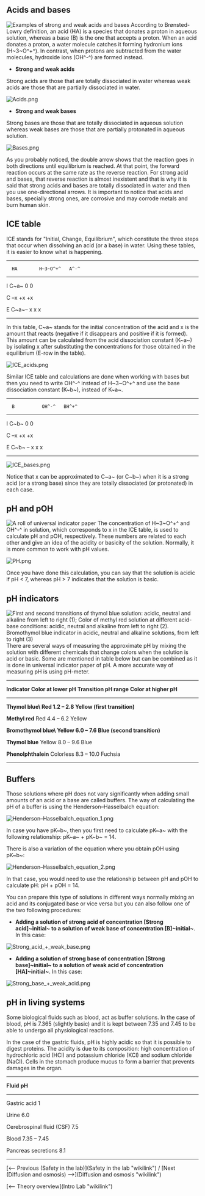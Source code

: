 Acids and bases
---------------

![Examples of strong and weak acids and
bases](Examples_of_acids_and_bases.png "fig:Examples of strong and weak acids and bases")
According to Brønsted-Lowry definition, an acid (HA) is a species that
donates a proton in aqueous solution, whereas a base (B) is the one that
accepts a proton. When an acid donates a proton, a water molecule
catches it forming hydronium ions (H~3~O^+^). In contrast, when protons
are subtracted from the water molecules, hydroxide ions (OH^-^) are
formed instead.

-   **Strong and weak acids**

Strong acids are those that are totally dissociated in water whereas
weak acids are those that are partially dissociated in water.

![](Acids.png‎ "Acids.png‎")

-   **Strong and weak bases**

Strong bases are those that are totally dissociated in aqueous solution
whereas weak bases are those that are partially protonated in aqueous
solution.

![](Bases.png‎ "Bases.png‎")

As you probably noticed, the double arrow shows that the reaction goes
in both directions until equilibrium is reached. At that point, the
forward reaction occurs at the same rate as the reverse reaction. For
strong acid and bases, that reverse reaction is almost inexistent and
that is why it is said that strong acids and bases are totally
dissociated in water and then you use one-directional arrows. It is
important to notice that acids and bases, specially strong ones, are
corrosive and may corrode metals and burn human skin.

ICE table
---------

ICE stands for "Initial, Change, Equilibrium", which constitute the
three steps that occur when dissolving an acid (or a base) in water.
Using these tables, it is easier to know what is happening.

  -------------------------------
      HA        H~3~O^+^   A^-^
                           
  --- --------- ---------- ------
  I   C~a~      0          0
                           

  C   –x        +x         +x
                           

  E   C~a~– x   x          x
                           
  -------------------------------

In this table, C~a~ stands for the initial concentration of the acid and
x is the amount that reacts (negative if it disappears and positive if
it is formed). This amount can be calculated from the acid dissociation
constant (K~a~) by isolating x after substituting the concentrations for
those obtained in the equilibrium (E-row in the table).

![](ICE_acids.png‎ "ICE_acids.png‎")

Similar ICE table and calculations are done when working with bases but
then you need to write OH^-^ instead of H~3~O^+^ and use the base
dissociation constant (K~b~), instead of K~a~.

  ------------------------------
      B          OH^-^   BH^+^
                         
  --- ---------- ------- -------
  I   C~b~       0       0
                         

  C   –x         +x      +x
                         

  E   C~b~ – x   x       x
                         
  ------------------------------

![](ICE_bases.png "ICE_bases.png")

Notice that x can be approximated to C~a~ (or C~b~) when it is a strong
acid (or a strong base) since they are totally dissociated (or
protonated) in each case.

pH and pOH
----------

![A roll of universal indicator
paper](Universal_indicator_paper.jpg‎ "fig:A roll of universal indicator paper")
The concentration of H~3~O^+^ and OH^-^ in solution, which corresponds
to x in the ICE table, is used to calculate pH and pOH, respectively.
These numbers are related to each other and give an idea of the acidity
or basicity of the solution. Normally, it is more common to work with pH
values.

![](PH.png "PH.png")

Once you have done this calculation, you can say that the solution is
acidic if pH \< 7, whereas pH \> 7 indicates that the solution is basic.

pH indicators
-------------

![First and second transitions of thymol blue solution: acidic, neutral
and alkaline from left to right (1); Color of methyl red solution at
different acid-base conditions: acidic, neutral and alkaline from left
to right (2). Bromothymol blue indicator in acidic, neutral and alkaline
solutions, from left to right
(3)](PH_color_transitions.png "fig:First and second transitions of thymol blue solution: acidic, neutral and alkaline from left to right (1); Color of methyl red solution at different acid-base conditions: acidic, neutral and alkaline from left to right (2). Bromothymol blue indicator in acidic, neutral and alkaline solutions, from left to right (3)")
There are several ways of measuring the approximate pH by mixing the
solution with different chemicals that change colors when the solution
is acid or basic. Some are mentioned in table below but can be combined
as it is done in universal indicator paper of pH. A more accurate way of
measuring pH is using pH-meter.

  --------------------------------------------------------------------------------------------------
  **Indicator**           **Color at lower pH**   **Transition pH range**   **Color at higher pH**
                                                                            
  ----------------------- ----------------------- ------------------------- ------------------------
  **Thymol blue\          Red                     1.2 – 2.8                 Yellow
  (first transition)**                                                      
                                                                            

  **Methyl red**          Red                     4.4 – 6.2                 Yellow
                                                                            

  **Bromothymol blue\     Yellow                  6.0 – 7.6                 Blue
  (second transition)**                                                     
                                                                            

  **Thymol blue**         Yellow                  8.0 – 9.6                 Blue
                                                                            

  **Phenolphthalein**     Colorless               8.3 – 10.0                Fuchsia
                                                                            
  --------------------------------------------------------------------------------------------------

Buffers
-------

Those solutions where pH does not vary significantly when adding small
amounts of an acid or a base are called buffers. The way of calculating
the pH of a buffer is using the Henderson–Hasselbalch equation:

![](Henderson–Hasselbalch_equation_1.png‎ "Henderson–Hasselbalch_equation_1.png‎")

In case you have pK~b~, then you first need to calculate pK~a~ with the
following relationship: pK~a~ + pK~b~ = 14.

There is also a variation of the equation where you obtain pOH using
pK~b~:

![](Henderson–Hasselbalch_equation_2.png‎ "Henderson–Hasselbalch_equation_2.png‎")

In that case, you would need to use the relationship between pH and pOH
to calculate pH: pH + pOH = 14.

You can prepare this type of solutions in different ways normally mixing
an acid and its conjugated base or vice versa but you can also follow
one of the two following procedures:

-   **Adding a solution of strong acid of concentration [Strong
    acid]~initial~ to a solution of weak base of concentration
    [B]~initial~**. In this case:

![](Strong_acid_+_weak_base.png "Strong_acid_+_weak_base.png")

-   **Adding a solution of strong base of concentration [Strong
    base]~initial~ to a solution of weak acid of concentration
    [HA]~initial~**. In this case:

![](Strong_base_+_weak_acid.png‎ "Strong_base_+_weak_acid.png‎")

pH in living systems
--------------------

Some biological fluids such as blood, act as buffer solutions. In the
case of blood, pH is 7.365 (slightly basic) and it is kept between 7.35
and 7.45 to be able to undergo all physiological reactions.

In the case of the gastric fluids, pH is highly acidic so that it is
possible to digest proteins. The acidity is due to its composition: high
concentration of hydrochloric acid (HCl) and potassium chloride (KCl)
and sodium chloride (NaCl). Cells in the stomach produce mucus to form a
barrier that prevents damages in the organ.

  -----------------------------------------
  **Fluid**                   **pH**
                              
  --------------------------- -------------
  Gastric acid                1
                              

  Urine                       6.0
                              

  Cerebrospinal fluid (CSF)   7.5
                              

  Blood                       7.35 – 7.45
                              

  Pancreas secretions         8.1
                              
  -----------------------------------------

[\<-- Previous (Safety in the lab)](Safety in the lab "wikilink") /
[Next (Diffusion and osmosis) --\>](Diffusion and osmosis "wikilink")

[\<-- Theory overview](Intro Lab "wikilink")

